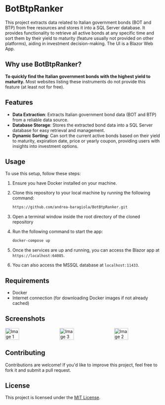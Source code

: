# BotBtpRanker

This project extracts data related to Italian government bonds (BOT and BTP) from free resources and stores it into a SQL Server database.
It provides functionality to retrieve all active bonds at any specific time and sort them by their yield to maturity (feature usually not provided on other platforms), aiding in investment decision-making.
The UI is a Blazor Web App.

## Why use BotBtpRanker?

**To quickly find the Italian government bonds with the highest yield to maturity.**
Most websites listing these instruments do not provide this feature (at least not for free).


## Features

- **Data Extraction**: Extracts Italian government bond data (BOT and BTP) from a reliable data source.
- **Database Storage**: Stores the extracted bond data into a SQL Server database for easy retrieval and management.
- **Dynamic Sorting**: Can sort the current active bonds based on their yield to maturity, expiration date, price or yearly coupon, providing users with insights into investment options.

## Usage

To use this setup, follow these steps:

1. Ensure you have Docker installed on your machine.
2. Clone this repository to your local machine by running the following command:

    ```bash
    https://github.com/andrea-baragiola/BotBtpRanker.git
    ```

3. Open a terminal window inside the root directory of the cloned repository
4. Run the following command to start the app:

    ```bash
    docker-compose up
    ```

6. Once the services are up and running, you can access the Blazor app at `https://localhost:64085`.
7. You can also access the MSSQL database at `localhost:11433`.

## Requirements

- Docker
- Internet connection (for downloading Docker images if not already cached)

## Screenshots
<div style="display: flex; justify-content: space-between;">
    <img src="https://raw.githubusercontent.com/andrea-baragiola/App-screenshots/main/BotBtpRanker-Home.png" alt="Image 1" width="30%">
    <img src="https://raw.githubusercontent.com/andrea-baragiola/App-screenshots/main/BotBtpRanker-Home.png" alt="Image 3" width="30%">
    <img src="https://raw.githubusercontent.com/andrea-baragiola/App-screenshots/main/BotBtpRanker-Home.png" alt="Image 2" width="30%">
</div>


## Contributing

Contributions are welcome! If you'd like to improve this project, feel free to fork it and submit a pull request.

## License

This project is licensed under the [MIT License](LICENSE).
